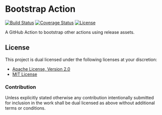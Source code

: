 # Bootstrap Action

[![Build Status][build-badge]][build-badge-url]
[![Coverage Status][coverage-badge]][coverage-badge-url]
[![License][license-badge]][license-badge-url]

A GitHub Action to bootstrap other actions using release assets.

## License

This project is dual licensed under the following licenses at your discretion:

- [Apache License, Version 2.0](LICENSE-APACHE)
- [MIT License](LICENSE-MIT)

### Contribution

Unless explicitly stated otherwise any contribution intentionally submitted for
inclusion in the work shall be dual licensed as above without additional terms
or conditions.

[build-badge]: https://img.shields.io/github/workflow/status/ploys/bootstrap/CI/main
[build-badge-url]: https://github.com/ploys/bootstrap/actions?query=workflow%3ACI
[coverage-badge]: https://img.shields.io/codecov/c/github/ploys/bootstrap/main
[coverage-badge-url]: https://codecov.io/gh/ploys/bootstrap
[license-badge]: https://img.shields.io/badge/license-MIT%20OR%20Apache%202.0-blue.svg
[license-badge-url]: https://github.com/ploys/bootstrap#license
